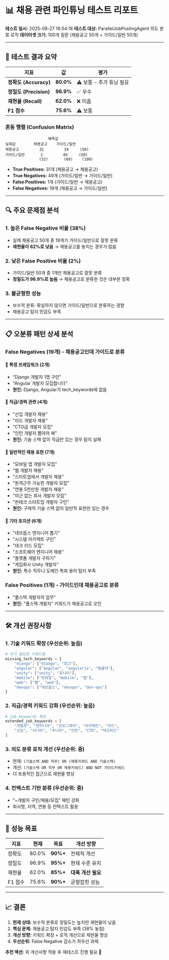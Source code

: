 # 📊 채용 관련 파인튜닝 테스트 리포트

**테스트 일시:** 2025-08-27 16:54:18
**테스트 대상:** ParallelJobPostingAgent 의도 분류 로직
**데이터셋 크기:** 100개 질문 (채용공고 50개 + 가이드/일반 50개)

---

## 🎯 테스트 결과 요약

| 지표 | 값 | 평가 |
|------|----|----- |
| **정확도 (Accuracy)** | **80.0%** | ⚠️ 보통 - 추가 튜닝 필요 |
| **정밀도 (Precision)** | **96.9%** | ✅ 우수 |
| **재현율 (Recall)** | **62.0%** | ❌ 미흡 |
| **F1 점수** | **75.6%** | ⚠️ 보통 |

### 혼동 행렬 (Confusion Matrix)
```
                   예측값
실제값        채용공고    가이드/일반
채용공고         31         19     (50)
가이드/일반       1         49     (50)
               (32)       (68)    (100)
```

- **True Positives:** 31개 (채용공고 → 채용공고)
- **True Negatives:** 49개 (가이드/일반 → 가이드/일반)
- **False Positives:** 1개 (가이드/일반 → 채용공고)
- **False Negatives:** 19개 (채용공고 → 가이드/일반)

---

## 🔍 주요 문제점 분석

### 1. **높은 False Negative 비율 (38%)**
- 실제 채용공고 50개 중 19개가 가이드/일반으로 잘못 분류
- **재현율이 62%로 낮음** → 채용공고를 놓치는 경우가 많음

### 2. **낮은 False Positive 비율 (2%)**
- 가이드/일반 50개 중 1개만 채용공고로 잘못 분류
- **정밀도가 96.9%로 높음** → 채용공고로 분류한 것은 대부분 정확

### 3. **불균형한 성능**
- 보수적 분류: 확실하지 않으면 가이드/일반으로 분류하는 경향
- 채용공고 탐지 민감도 부족

---

## 📋 오분류 패턴 상세 분석

### False Negatives (19개) - 채용공고인데 가이드로 분류

#### 🔸 **특정 프레임워크 (2개)**
- "Django 개발자 1명 구인"
- "Angular 개발자 모집합니다"
- **원인:** Django, Angular가 tech_keywords에 없음

#### 🔸 **직급/경력 관련 (4개)**
- "신입 개발자 채용"
- "리드 개발자 채용"
- "CTO급 개발자 모집"
- "인턴 개발자 뽑아야 해"
- **원인:** 기술 스택 없이 직급만 있는 경우 탐지 실패

#### 🔸 **일반적인 채용 표현 (7개)**
- "모바일 앱 개발자 모집"
- "웹 개발자 채용"
- "스타트업에서 개발자 채용"
- "원격근무 가능한 개발자 모집"
- "연봉 5천만원 개발자 채용"
- "야근 없는 회사 개발자 모집"
- "핀테크 스타트업 개발자 구인"
- **원인:** 구체적 기술 스택 없이 일반적 표현만 있는 경우

#### 🔸 **기타 포지션 (6개)**
- "데브옵스 엔지니어 뽑기"
- "시스템 아키텍트 구인"
- "테크 리드 모집"
- "소프트웨어 엔지니어 채용"
- "플랫폼 개발자 구하기"
- "게임회사 Unity 개발자"
- **원인:** 특수 직무나 도메인 특화 용어 탐지 부족

### False Positives (1개) - 가이드인데 채용공고로 분류
- "풀스택 개발자의 업무"
- **원인:** "풀스택 개발자" 키워드가 채용공고로 오인

---

## 🛠️ 개선 권장사항

### 1. **기술 키워드 확장** (우선순위: 높음)
```python
# 추가 필요한 키워드들
missing_tech_keywords = {
    "django": ["django", "장고"],
    "angular": ["angular", "angularjs", "앵귤러"],
    "unity": ["unity", "유니티"],
    "mobile": ["모바일", "mobile", "앱"],
    "web": ["웹", "web"],
    "devops": ["데브옵스", "devops", "dev-ops"]
}
```

### 2. **직급/경력 키워드 강화** (우선순위: 높음)
```python
# job_keywords 확장
extended_job_keywords = [
    "개발자", "엔지니어", "프로그래머", "아키텍트", "리드",
    "신입", "시니어", "주니어", "인턴", "CTO", "테크리드"
]
```

### 3. **의도 분류 로직 개선** (우선순위: 중)
- 현재: `(기술스택 AND 직무) OR (채용키워드 AND 기술스택)`
- 개선: `(기술스택 OR 직무 OR 채용키워드) AND NOT 가이드키워드`
- 더 포용적인 접근으로 재현율 향상

### 4. **컨텍스트 기반 분류** (우선순위: 중)
- "~개발자 구인/채용/모집" 패턴 강화
- 회사명, 지역, 연봉 등 컨텍스트 활용

---

## 🎯 성능 목표

| 지표 | 현재 | 목표 | 개선 방향 |
|------|------|------|-----------|
| 정확도 | 80.0% | **90%+** | 전체적 개선 |
| 정밀도 | 96.9% | **95%+** | 현재 수준 유지 |
| 재현율 | 62.0% | **85%+** | **대폭 개선 필요** |
| F1 점수 | 75.6% | **90%+** | 균형잡힌 성능 |

---

## 📈 결론

1. **현재 상태:** 보수적 분류로 정밀도는 높지만 재현율이 낮음
2. **핵심 문제:** 채용공고 탐지 민감도 부족 (38% 놓침)
3. **개선 방향:** 키워드 확장 + 로직 개선으로 재현율 향상
4. **우선순위:** False Negative 감소가 최우선 과제

**추천 액션:** 위 개선사항 적용 후 재테스트 진행 필요 🚀
